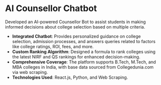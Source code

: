 # AI Counsellor Chatbot  

Developed an AI-powered Counsellor Bot to assist students in making informed decisions about college selection based on multiple criteria.  

- **Integrated Chatbot**: Provides personalized guidance on college selection, admission processes, and answers queries related to factors like college ratings, ROI, fees, and more.  
- **Custom Ranking Algorithm**: Designed a formula to rank colleges using the latest NIRF and QS rankings for enhanced decision-making.  
- **Comprehensive Coverage**: The platform supports B.Tech, M.Tech, and MBA colleges in India, with base data sourced from Collegedunia.com via web scraping.  
- **Technologies Used**: React.js, Python, and Web Scraping.  
